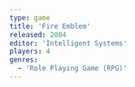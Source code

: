 ```yaml
---
type: game
title: 'Fire Emblem'
released: 2004
editor: 'Intelligent Systems'
players: 4
genres:
  - 'Role Playing Game (RPG)'
---
```

